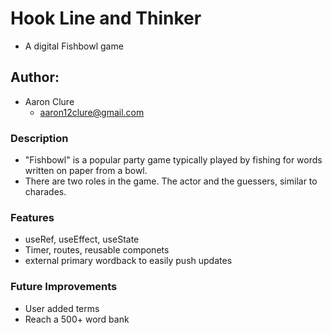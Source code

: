 # Hook Line and Thinker
- A digital Fishbowl game
## Author:
- Aaron Clure
    - aaron12clure@gmail.com


### Description
- "Fishbowl" is a popular party game typically played by fishing for words written on paper from a bowl.
- There are two roles in the game.  The actor and the guessers, similar to charades.


### Features
- useRef, useEffect, useState
- Timer, routes, reusable componets
- external primary wordback to easily push updates

### Future Improvements
- User added terms
- Reach a 500+ word bank